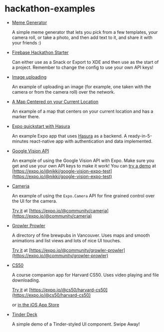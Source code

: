# hackathon-examples

- [Meme Generator](https://snack.expo.io/r1Fi-E8n-)

    A simple meme generator that lets you pick from a few templates, your camera roll, or take a photo, and then add text to it, and share it with your friends :)

- [Firebase Hackathon Starter](https://snack.expo.io/HJ1Wjg95Z)

    Can either use as a Snack or Export to XDE and then use as the start of a project. Remember to change the config to use your own API keys!

- [Image uploading](https://github.com/expo/examples/tree/master/with-formdata-image-upload)

    An example of uploading an image (for example, one taken with the camera or from the camera roll) over the network. 

- [A Map Centered on your Current Location](https://snack.expo.io/SkqC-nNs-)

    An example of a map that centers on your current location and has a marker there.

- [Expo quickstart with Hasura](https://hasura.io/hub/project/hasura/hello-react-native)

    An example Expo app that uses [Hasura](https://hasura.io/) as a backend. A ready-in-5-minutes react-native app with authentication and data implemented.

- [Google Vision API](https://github.com/expo/google-vision-expo-test)

    An example of using the Google Vision API with Expo. Make sure you get and use your own API keys to make it work! You can [try a demo](https://expo.io/@nikki/google-vision-expo-test) at [https://expo.io/@nikki/google-vision-expo-test](https://expo.io/@nikki/google-vision-expo-test)

- [Camerja](https://github.com/expo/camerja)

    An example of using the `Expo.Camera` API for fine grained control over the UI for the camera.

    [Try it](https://expo.io/@community/camerja) at [https://expo.io/@community/camerja](https://expo.io/@community/camerja)

- [Growler Prowler](https://github.com/brentvatne/growler-prowler)

    A directory of fine brewpubs in Vancouver. Uses maps and smooth animations and list views and lots of nice UI touches. 
    
    [Try it](https://expo.io/@community/growler-prowler) at [https://expo.io/@community/growler-prowler](https://expo.io/@community/growler-prowler)

- [CS50](https://github.com/expo/harvard-cs50-app)

    A course companion app for Harvard CS50. Uses video playing and file downloading.

    [Try it](https://expo.io/@cs50/harvard-cs50) at [https://expo.io/@cs50/harvard-cs50](https://expo.io/@cs50/harvard-cs50)

    or [in the iOS App Store](https://itunes.apple.com/us/app/harvard-cs50/id1277395242?mt=8&ign-mpt=uo%3D4)

- [Tinder Deck](https://snack.expo.io/@adamjnav/tinder-deck-example)

    A simple demo of a Tinder-styled UI component. Swipe Away!
